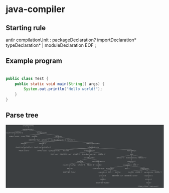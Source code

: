 # java-compiler

## Starting rule

antlr
compilationUnit
: packageDeclaration? importDeclaration* typeDeclaration*
| moduleDeclaration EOF
;

## Example program

```java

public class Test {
    public static void main(String[] args) {
        System.out.println("Hello world!");
    }
}

```

## Parse tree

![Parse tree](/images/parseTree.png)
